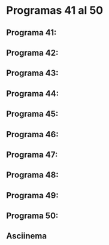 # Programas 41 al 50
## Programa 41:
## Programa 42:
## Programa 43:
## Programa 44:
## Programa 45:
## Programa 46:
## Programa 47:
## Programa 48:
## Programa 49:
## Programa 50:
## Asciinema
